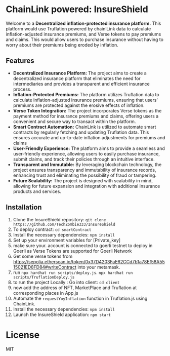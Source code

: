 # ChainLink powered: InsureShield

Welcome to a **Decentralized inflation-protected insurance platform.** This platform would use Truflation powered by chainlLink data to calculate inflation-adjusted insurance premiums, and Verse tokens to pay premiums and claims. This would allow users to purchase insurance without having to worry about their premiums being eroded by inflation.

## Features

- **Decentralized Insurance Platform:** The project aims to create a decentralized insurance platform that eliminates the need for intermediaries and provides a transparent and efficient insurance process.
- **Inflation-Protected Premiums:** The platform utilizes Truflation data to calculate inflation-adjusted insurance premiums, ensuring that users' premiums are protected against the erosive effects of inflation.
- **Verse Token Integration:** The project incorporates Verse tokens as the payment method for insurance premiums and claims, offering users a convenient and secure way to transact within the platform.
- **Smart Contract Automation:** ChainLink is utilized to automate smart contracts by regularly fetching and updating Truflation data. This ensures accurate and up-to-date inflation adjustments for premiums and claims
- **User-Friendly Experience:** The platform aims to provide a seamless and user-friendly experience, allowing users to easily purchase insurance, submit claims, and track their policies through an intuitive interface.
- **Transparent and Immutable:** By leveraging blockchain technology, the project ensures transparency and immutability of insurance records, enhancing trust and eliminating the possibility of fraud or tampering.
- **Future Scalability:** The project is designed with scalability in mind, allowing for future expansion and integration with additional insurance products and services.

## Installation

1. Clone the InsureShield repository: `git clone https://github.com/TechZombie333/InsureShield`
2. To deploy contract: `cd smartContract`
3. Install the necessary dependencies: `npm install`
4. Set up your environment variables for [Private_key]
5. make sure your. account is connected to goerli testnet to deploy in Goerli as Verse Tokens are supported for Goerli Network
6. Get some verse tokens from https://sepolia.etherscan.io/token/0x37D4203FaE62CCd7b1a78Ef58A5515021ED8FD84#writeContract into your metamask.
7. run `npx hardhat run scripts/deploy.js`.
   `npx hardhat run scripts/TruflationDeploy.js`
8. to run the project Locally : Go into client: `cd client`
9. now add the address of NFT, MarketPlace and Truflation at corresponding places in App.js
10. Automate the `requestYoyInflation` function in Truflation.js using ChainLink.
11. Install the necessary dependencies: `npm install`
12. Launch the InsureShield application: `npm start`

# License

MIT
